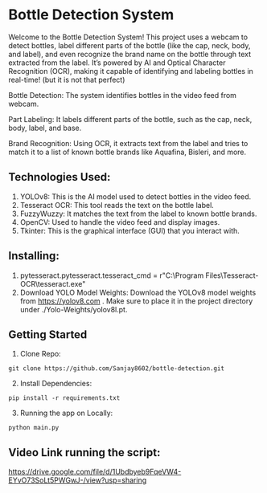 # Bottle Detection System
Welcome to the Bottle Detection System! This project uses a webcam to detect bottles, label different parts of the bottle (like the cap, neck, body, and label), and even recognize the brand name on the bottle through text extracted from the label. It’s powered by AI and Optical Character Recognition (OCR), making it capable of identifying and labeling bottles in real-time! (but it is not that perfect)


Bottle Detection: The system identifies bottles in the video feed from webcam.

Part Labeling: It labels different parts of the bottle, such as the cap, neck, body, label, and base.

Brand Recognition: Using OCR, it extracts text from the label and tries to match it to a list of known bottle brands like Aquafina, Bisleri, and more.

## Technologies Used:
1. YOLOv8: This is the AI model used to detect bottles in the video feed.
2. Tesseract OCR: This tool reads the text on the bottle label.
3. FuzzyWuzzy: It matches the text from the label to known bottle brands.
4. OpenCV: Used to handle the video feed and display images.
5. Tkinter: This is the graphical interface (GUI) that you interact with.

## Installing:
1. pytesseract.pytesseract.tesseract_cmd = r"C:\Program Files\Tesseract-OCR\tesseract.exe"
2. Download YOLO Model Weights: Download the YOLOv8 model weights from https://yolov8.com . Make sure to place it in the project directory under ./Yolo-Weights/yolov8l.pt.

## Getting Started
1. Clone Repo:
```commandline 
git clone https://github.com/Sanjay8602/bottle-detection.git
```
2. Install Dependencies:
```commandline 
pip install -r requirements.txt
```
3. Running the app on Locally: 
```commandline 
python main.py
```
## Video Link running the script:
https://drive.google.com/file/d/1Ubdbyeb9FqeVW4-EYvO73SoLt5PWGwJ-/view?usp=sharing
